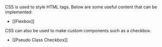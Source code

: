 CSS is used to style HTML tags.  Below are some useful content that can  be implemented:
- [[Flexbox]]

CSS can also be used to make custom components such as a checkbox.
- [[Pseudo Class Checkbox]]